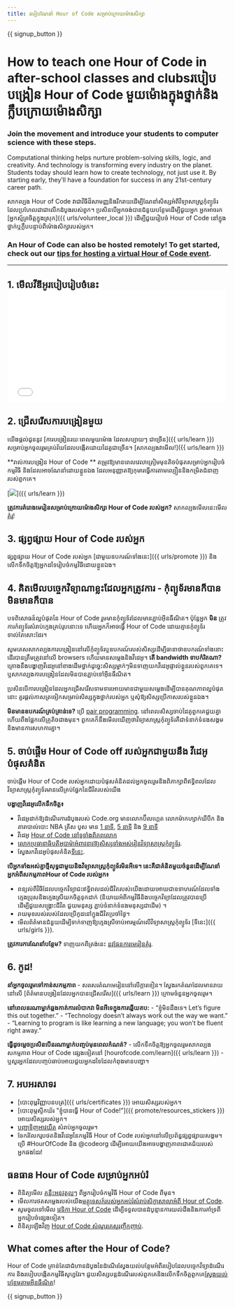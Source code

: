 ```yaml
---
title: របៀបណែនាំ Hour of Code សម្រាប់ក្រោយម៉ោងសិក្សា
---
```


{{ signup_button }}

# How to teach one Hour of Code in after-school classes and clubsរបៀបបង្រៀន Hour of Code មួយម៉ោងក្នុងថ្នាក់និងក្លឹបក្រោយម៉ោងសិក្សា

### Join the movement and introduce your students to computer science with these steps.

Computational thinking helps nurture problem-solving skills, logic, and creativity. And technology is transforming every industry on the planet. Students today should learn how to create technology, not just use it. By starting early, they’ll have a foundation for success in any 21st-century career path.

សាកល្បង Hour of Code វាជាវិធីដ៏សាមញ្ញនិងរីករាយដើម្បីណែនាំសិស្សអំពីវិទ្យាសាស្ត្រកុំព្យូទ័រដែលប្រហែលជាជាលើកដំបូងរបស់ពួក។ ប្រសិនបើអ្នកចង់បានជំនួយបន្ថែមដើម្បីជួយអ្នក អ្នកអាចរក [អ្នកស្ម័គ្រចិត្តក្នុងស្រុក]({{ urls/volunteer_local }}) ដើម្បីជួយរៀបចំ Hour of Code នៅក្នុងថ្នាក់ឬក្លឹបបន្ទាប់ពីម៉ោងសិក្សារបស់អ្នក។

### An Hour of Code can also be hosted remotely! To get started, check out our [tips for hosting a virtual Hour of Code event](https://hourofcode.com/us/how-to/virtual).

* * *

## 1. មើលវីឌីអូរបៀបរៀបចំនេះ <iframe width="500" height="255" src="//www.youtube.com/embed/SrnvvWDm73k" frameborder="0" allowfullscreen></iframe> 

## 2. ជ្រើសរើសការបង្រៀនមួយ 

យើងផ្តល់ជូននូវ [ការបង្រៀនរយៈពេលមួយម៉ោង ដែលសប្បាយៗ ជាច្រើន]({{ urls/learn }}) សម្រាប់អ្នកចូលរួមគ្រប់វ័យដែលបង្កើតដោយដៃគូជាច្រើន។ [សាកល្បងវាមើល!]({{ urls/learn }}) 

**រាល់ការបង្រៀន Hour of Code ** តម្រូវឱ្យមានពេលវេលាត្រៀមមុនតិចបំផុតសម្រាប់អ្នករៀបចំកម្មវិធី និងដែលអាចណែនាំដោយខ្លួនឯង ដែលអនុញ្ញាតឱ្យកុមារធ្វើការតាមល្បឿននិងកម្រិតជំនាញរបស់ពួកគេ។ 

[![](/images/fit-700/tutorials.png)]({{ urls/learn }})

**ត្រូវការគំរោងមេរៀនសម្រាប់ក្រោយម៉ោងសិក្សា Hour of Code របស់អ្នក?** សាកល្បងមើលនេះមើល[គំរូ](/files/AfterschoolEducatorLessonPlanOutline.docx)!

## 3. ផ្សព្វផ្សាយ Hour of Code របស់អ្នក 

ផ្សព្វផ្សាយ Hour of Code របស់អ្នក [ជាមួយឧបករណ៍ទាំងនេះ]({{ urls/promote }}) និងលើកទឹកចិត្តឱ្យអ្នកដទៃរៀបចំកម្មវិធីដោយខ្លួនឯង។ 

## 4. គិតមើលបច្ចេកវិទ្យាណាខ្លះដែលអ្នកត្រូវការ - កុំព្យូទ័រមានក៏បាន មិនមានក៏បាន 

បទពិសោធន៍ល្អបំផុតនៃ Hour of Code រួមមានកុំព្យូទ័រដែលមានភ្ជាប់អ៊ីនធឺណិត។ ប៉ុន្តែអ្នក **មិន** ត្រូវការកំព្យូទ័រសំរាប់ក្មេងគ្រប់រូបនោះទេ ហើយអ្នកក៏អាចធ្វើ Hour of Code ដោយគ្មានកុំព្យូទ័រទាល់តែសោះដែរ។

សូមតេសសាកល្បងការបង្រៀននៅលើកុំព្យួទ័រឬឧបករណ៍របស់សិស្សដើម្បីធានាថាឧបករណ៍ទាំងនោះដើរបានត្រឹមត្រូវនៅលើ browsers ហើយមានសម្លេងនិងវីដេអូ។ **តើ bandwidth ទាបកំរិតណា?** គ្រោងនឹងបង្ហាញវីដេអូនៅខាងដើមថ្នាក់ដូច្នេះសិស្សម្នាក់ៗមិនទាញយកវីដេអូផ្ទាល់ខ្លួនរបស់ពួកគេទេ។ ឬសាកល្បងការបង្រៀនដែលមិនបានភ្ជាប់ទៅអ៊ីនធឺណិត។

ប្រសិនបើការបង្រៀនដែលអ្នកជ្រើសរើសទាមទារអោយមានជាមួយសម្លេងដើម្បីបានគុណភាពល្អបំផុតនោះ គួរផ្តល់កាសត្រចៀកសម្រាប់សិស្សក្នុងថ្នាក់របស់អ្នក ឬសុំឱ្យសិស្សប្រើកាសរបស់ខ្លួនឯង។

**មិនមានឧបករណ៍គ្រប់គ្រាន់ទេ?** ប្រើ [pair programming](https://www.youtube.com/watch?v=vgkahOzFH2Q). នៅពេលសិស្សចាប់ដៃគូពួកគេជួយគ្នាហើយពឹងផ្អែកលើគ្រូតិចជាងមុន។ ពួកគេក៏នឹងមើលឃើញថាវិទ្យាសាស្រ្តកុំព្យួទ័រគឺជាទំនាក់ទំនងសង្គមនិងមានការសហការគ្នា។

## 5. ចាប់ផ្តើម Hour of Code off របស់អ្នកជាមួយនឹង វីដេអូបំផុសគំនិត 

ចាប់ផ្តើម Hour of Code របស់អ្នកដោយបំផុសគំនិតដល់អ្នកចូលរួមនិងពិភាក្សាពីឥទ្ធិពលដែលវិទ្យាសាស្ត្រកុំព្យូទ័រមានលើគ្រប់ផ្នែកនៃជីវិតរបស់យើង

**បង្ហាញវីដេអូលើកទឹកចិត្ត៖**

- វីដេអូដាក់ឱ្យដំណើរការដំបូងរបស់ Code.org មានលោកប៊ីលហ្គេត លោកម៉ាកហ្សាក់ឃឺបឺក និងតារាបាល់បោះ NBA គ្រីស បូស មាន [1 នាទី](https://www.youtube.com/watch?v=qYZF6oIZtfc), [5 នាទី](https://www.youtube.com/watch?v=nKIu9yen5nc) និង [9 នាទី](https://www.youtube.com/watch?v=dU1xS07N-FA) 
- វីដេអូ [Hour of Code នៅទូទាំងពិភពលោក](https://www.youtube.com/watch?v=KsOIlDT145A) 
- [លោកប្រធានាធិបតីអូបាម៉ាអំពាវនាវឱ្យសិស្សទាំងអស់រៀនវិទ្យាសាស្ត្រកុំព្យូទ័រ](https://www.youtube.com/watch?v=6XvmhE1J9PY). 
- ស្វែងរកវីដេអូបំផុសគំនិត[ទីនេះ](https://www.youtube.com/playlist?list=PLzdnOPI1iJNfpD8i4Sx7U0y2MccnrNZuP).

**បើអ្នកទាំងអស់គ្នាថ្មីសុទ្ធជាមួយនិងវិទ្យាសាស្ត្រកុំព្យូទ័រមិនអីទេ។ នេះគឺជាគំនិតមួយចំនួនដើម្បីណែនាំអ្នកអំពីសកម្មភាពHour of Code របស់អ្នក៖**

- ពន្យល់ពីវិធីដែលបច្ចេកវិទ្យាជះឥទ្ធិពលដល់ជីវិតរបស់យើងដោយអោយជាឧទាហរណ៍ដែលទាំងក្មេងប្រុសនិងក្មេងស្រីយកចិត្តទុកដាក់ (និយាយអំពីកម្មវិធីនិងបច្ចេកវិទ្យាដែលត្រូវបានប្រើដើម្បីជួយសង្គ្រោះជីវិត ជួយមនុស្ស ភ្ជាប់ទំនាក់ទំនងមនុស្សជាដើម) ។
- រាយមុខរបស់របស់ដែលប្រើកូដនៅក្នុងជីវិតប្រចាំថ្ងៃ។
- មើលព័ត៌មានជំនួយដើម្បីទាក់ទាញឱ្យក្មេងស្រីចាប់អារម្មណ៍លើវិទ្យាសាស្ត្រកុំព្យូទ័រ [ទីនេះ]({{ urls/girls }}). 

**ត្រូវការការណែនាំបន្ថែម?** ទាញយកពីត្រង់នេះ [នូវផែនការមេរៀនគំរូ](/files/AfterschoolEducatorLessonPlanOutline.docx). 

## 6. កូដ!

**នាំអ្នកចូលរួមទៅកាន់សកម្មភាព** - សរសេរតំណមេរៀននៅលើក្ដារខៀន។ ស្វែងរកតំណដែលមានរាយនៅលើ [ព័ត៌មានបង្រៀនដែលអ្នកបានជ្រើសរើស]({{ urls/learn }}) ក្រោមចំនួនអ្នកចូលរួម។ 

**នៅពេលនរណាម្នាក់ឆ្លងកាត់ការលំបាកវា មិនអីទេក្នុងការឆ្លើយតប:** - “ខ្ញុំមិនដឹងទេ។ Let’s figure this out together.” - “Technology doesn’t always work out the way we want.” - “Learning to program is like learning a new language; you won’t be fluent right away.”

**ធ្វើដូចម្តេចប្រសិនបើនរណាម្នាក់បញ្ចប់មុនពេលកំណត់?** - លើកទឹកចិត្តឱ្យអ្នកចូលរួមសាកល្បងសកម្មភាព Hour of Code ផ្សេងទៀតនៅ [hourofcode.com/learn]({{ urls/learn }}) - ឬសួរអ្នកដែលបញ្ចប់ឆាប់អោយជួយអ្នកដទៃដែលកំពុងមានបញ្ហា។ 

## 7. អបអរសាទរ

- [បោះពុម្ពវិញ្ញាបនបត្រ]({{ urls/certificates }}) អោយសិស្សរបស់អ្នក។ 
- [បោះពុម្ភស្ទីកឃ័រ "ខ្ញុំបានធ្វើ Hour of Code!"]({{ promote/resources_stickers }}) អោយសិស្សរបស់អ្នក។ 
- [បញ្ជាទិញអាវយឺត](http://blog.code.org/post/132608499493/hour-of-code-shirts-and-more) សំរាប់អ្នកចូលរួម។ 
- ចែករំលែករូបថតនិងវីដេអូនៃកម្មវិធី Hour of Code របស់អ្នកនៅលើប្រព័ន្ធផ្សព្វផ្សាយសង្គម។ ប្រើ #HourOfCode និង @codeorg ដើម្បីអោយយើងអាចបង្ហាញភាពជោគជ័យរបស់អ្នកផងដែរ!

## ធនធាន Hour of Code សម្រាប់អ្នកអប់រំ

- ពិនិត្យ​មើល [គន្លឹះអនុវត្តល្អៗ](http://www.slideshare.net/TeachCode/hour-of-code-best-practices-for-successful-educators-51273466) ពីអ្នករៀបចំកម្មវិធី Hour of Code ពីមុន។ 
- មើលការថតសម្លេងរបស់យើង[មគ្គុទេសក៍របស់អ្នកអប់រំសំរាប់សិក្ខាសាលាអំពី Hour of Code](https://youtu.be/EJeMeSW2-Mw). 
- សូមចូលទៅមើល [វេទិកា Hour of Code](http://forum.code.org/c/plc/hour-of-code) ដើម្បីទទួលបានដំបូន្មានការយល់ដឹងនិងការគាំទ្រពីអ្នករៀបចំផ្សេងទៀត។ 
- ពិនិត្យឡើងវិញ [Hour of Code សំណួរគេសួរញឹកញាប់](https://support.code.org/hc/en-us/categories/200147083-Hour-of-Code). 

## What comes after the Hour of Code?

Hour of Code គ្រាន់តែជាជំហានដំបូងនៃដំណើរស្វែងយល់បន្ថែមអំពីរបៀបដែលបច្ចេកវិទ្យាដំណើរការ និងរបៀបបង្កើតកម្មវិធីសូហ្វវែរ។ ជួយសិស្សបន្តដំណើររបស់ពួកគេនិងលើកទឹកចិត្តពួកគេ[ស្វែងយល់បន្ថែមតាមអ៊ីនធឺណិត](/beyond)! 

{{ signup_button }}
